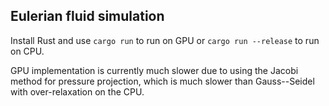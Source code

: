 ## Eulerian fluid simulation

Install Rust and use `cargo run` to run on GPU or `cargo run --release` to run on CPU.

GPU implementation is currently much slower due to using the Jacobi method for pressure projection, which is much slower than Gauss--Seidel with over-relaxation on the CPU.